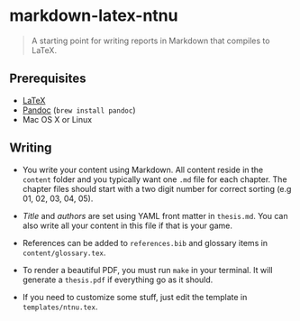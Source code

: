 # markdown-latex-ntnu

> A starting point for writing reports in Markdown that compiles to LaTeX.

## Prerequisites

* [LaTeX](https://www.latex-project.org/get/)
* [Pandoc](http://pandoc.org/) (`brew install pandoc`)
* Mac OS X or Linux


## Writing

* You write your content using Markdown. All content reside in the `content` folder and you typically want one `.md` file for each chapter. The chapter files should start with a two digit number for correct sorting (e.g 01, 02, 03, 04, 05).

* _Title_ and _authors_ are set using YAML front matter in `thesis.md`. You can also write all your content in this file if that is your game.

* References can be added to `references.bib` and glossary items in `content/glossary.tex`.

* To render a beautiful PDF, you must run `make` in your terminal. It will generate a `thesis.pdf` if everything go as it should.

* If you need to customize some stuff, just edit the template in `templates/ntnu.tex`.
